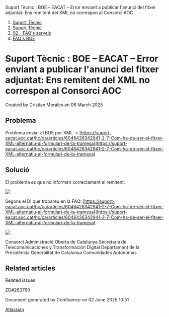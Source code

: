Suport Tècnic : BOE – EACAT – Error enviant a publicar l'anunci del fitxer adjuntat: Ens remitent del XML no correspon al Consorci AOC  

1.  [Suport Tècnic](index.md)
2.  [Suport Tècnic](13893782.md)
3.  [02 - FAQ's serveis](26313393.md)
4.  [FAQ's BOE](28705545.md)

Suport Tècnic : BOE – EACAT – Error enviant a publicar l'anunci del fitxer adjuntat: Ens remitent del XML no correspon al Consorci AOC
======================================================================================================================================

Created by Cristian Morales on 06 March 2025

Problema
--------

Problema enviar al BOE per XML → [https://suport-eacat.aoc.cat/hc/ca/articles/6046426342941-2-7-Com-ha-de-ser-el-fitxer-XML-alternatiu-al-formulari-de-la-tramesa](https://suport-eacat.aoc.cat/hc/ca/articles/6046426342941-2-7-Com-ha-de-ser-el-fitxer-XML-alternatiu-al-formulari-de-la-tramesa)

Solució
-------

El problema es que no informen correctament el remitent:

![](https://aoccat.zendesk.com/attachments/token/SVJFMGunS6kisx9J8MkaV1XI9/?name=image.png)

Segons el DI que trobareu en la FAQ: [https://suport-eacat.aoc.cat/hc/ca/articles/6046426342941-2-7-Com-ha-de-ser-el-fitxer-XML-alternatiu-al-formulari-de-la-tramesa](https://suport-eacat.aoc.cat/hc/ca/articles/6046426342941-2-7-Com-ha-de-ser-el-fitxer-XML-alternatiu-al-formulari-de-la-tramesa)

![](https://aoccat.zendesk.com/attachments/token/iHvDCDdXLiALWinvuE3eAUBjS/?name=image.png)

  

<remitente>
          <nodoRemitente idDir3="A09018933" nivel="4">Consorci Administració Oberta de Catalunya</nodoRemitente>
          <nodoRemitente idDir3="A09041912" nivel="3">Secretaría de Telecomunicaciones y Transformación Digital</nodoRemitente>
          <nodoRemitente idDir3="A09002971" nivel="2">Departament de la Presidència</nodoRemitente>
          <nodoRemitente idDir3="A09002970" nivel="1">Generalitat de Catalunya</nodoRemitente>
          <nodoRemitente idDir3="A99999999" nivel="0">Comunidades Autonomas</nodoRemitente>
      </remitente>
 

  

  

Related articles
----------------

  

Related issues

ZD#263760

Document generated by Confluence on 02 June 2025 10:51

[Atlassian](http://www.atlassian.com/)